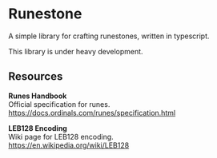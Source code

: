 # Runestone

A simple library for crafting runestones, written in typescript.

This library is under heavy development.

## Resources

**Runes Handbook**  
Official specification for runes.  
https://docs.ordinals.com/runes/specification.html

**LEB128 Encoding**  
Wiki page for LEB128 encoding.  
https://en.wikipedia.org/wiki/LEB128
